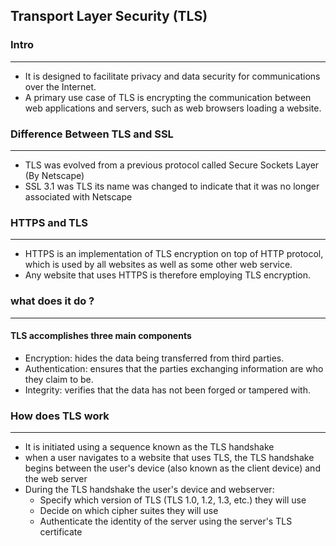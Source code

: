 ## Transport Layer Security (TLS)

### Intro
***
- It is designed to facilitate privacy and data security for communications over the Internet.
- A primary use case of TLS is encrypting the communication between web applications and servers, such as web browsers loading a website.


### Difference Between TLS and SSL
*** 
- TLS was evolved from a previous protocol called Secure Sockets Layer (By Netscape)
- SSL 3.1 was TLS its name was changed to indicate that it was no longer associated with Netscape


### HTTPS and TLS
*** 
- HTTPS is an implementation of TLS encryption on top of HTTP protocol, which is used by all websites as well as some other web service.
- Any website that uses HTTPS is therefore employing TLS encryption.

### what does it do ?
*** 
#### TLS accomplishes three main components
- Encryption: hides the data being transferred from third parties.
- Authentication: ensures that the parties exchanging information are who they claim to be.
- Integrity: verifies that the data has not been forged or tampered with.


### How does TLS work 
***
- It is initiated using a sequence known as the TLS handshake
- when a user navigates to a website that uses TLS, the TLS handshake begins between the user's device (also known as the client device) and the web server
- During the TLS handshake the user's device and webserver:
  - Specify which version of TLS (TLS 1.0, 1.2, 1.3, etc.) they will use
  - Decide on which cipher suites they will use
  - Authenticate the identity of the server using the server's TLS certificate
